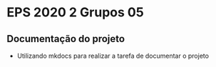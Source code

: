 # EPS 2020 2 Grupos 05

## Documentação do projeto
* Utilizando mkdocs para realizar a tarefa de documentar o projeto
